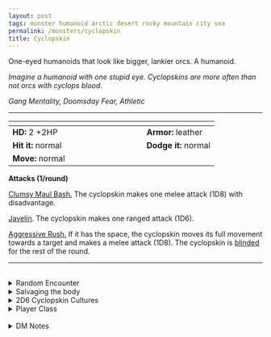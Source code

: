 ```yaml
---
layout: post
tags: monster humanoid arctic desert rocky mountain city sea
permalink: /monsters/cyclopskin
title: Cyclopskin
---
```


One-eyed humanoids that look like bigger, lankier orcs. A humanoid.

_Imagine a humanoid with one stupid eye. Cyclopskins are more often than not orcs with cyclops blood._

_Gang Mentality, Doomsday Fear, Athletic_

---

|  <span style="display: inline-block; width:250px"></span>  |  |
| -------- | --------|
| **HD:** 2 +2HP | **Armor:** leather  |
| **Hit it:** normal    | **Dodge it:** normal  |
| **Move:** normal     |   | 

**Attacks (1/round)**

<ins>Clumsy Maul Bash.</ins> The cyclopskin makes one melee attack (1D8) with disadvantage.

<ins>Javelin</ins>. The cyclopskin makes one ranged attack (1D6).

<ins>Aggressive Rush.</ins> If it has the space, the cyclopskin moves its full movement towards a target and makes a melee attack (1D8). The cyclopskin is [blinded](/2020/11/10/extra-rules/#conditions) for the rest of the round.
<br>

---

<br>

<details markdown="1">
<summary>Random Encounter</summary>

1. **Monster:** 2D4 cyclopskins & ... (1D4)
    1. 1 [cyclops](/monsters/cyclops)
    1. 1 [shaman](/monsters/shaman)
    1. 1D4 of them are [warriors](/monsters/warrior) or [goons](/monsters/goon)
    1. roll twice
1. **Lair:** A cyclopean temple to the One-Eyed God of the orcs. <br>    &nbsp; OR <br>    **Omen:** War chants to the One-Eyed God.
1. **Spoor:** A dead body, with one rock smashed in the eyes.
1. **Tracks:** Singe eyes carved on rocks.
1. **Trace:** A broken spear.
1. **Trace:** Statue of a cyclops.
</details>

<details markdown="1">
<summary>Salvaging the body</summary>
## Loot

You find the monster's weapons and ... (Roll as many times as the HD of the monster)

1. A javelin, broken
1. A net.
1. A javelin.
1. Two javelins.
1. Pillaged silverware (Valuable).
1. A rock fetish of the one-eyed god.
</details>

<details markdown="1">
<summary>2D6 Cyclopskin Cultures</summary>

Combine the result of both tables to get the broad lines of this humanoid culture in this part of the world.

**Cultures**
1. The ones that live in caves.
1. The ones that live on rafts.
1. The ones that live as an upper cast among orcs.
1. The ones that joined the local horde.
1. The ones that ride on dinosaurs.
1. The ones that tend to a primeval temple.

**Features**
1. They are afraid of the sky and birds.
1. They are half elves.
1. They are half orcs.
1. They see all other humanoids as rivals.
1. Their leader is a mountain sized cyclops.
1. They are led by a beholder.
</details>

<details markdown="1">
<summary>Player Class</summary>
Play as a [Cyclops](/class/cyclops)!
</details>

<br>

<details markdown="1">
<summary>DM Notes</summary>
The cyclops has the problem of many giants in DnD in the fact that they have no abilities besides being big. It's a bit sad, especially for something as visually striking as the cyclops. What I did was to give its eye a power and a reason to exploit this weakness.
</details>
